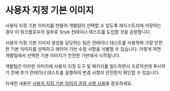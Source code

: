 # 사용자 지정 기본 이미지

사용자 지정 기본 이미지를 만들어 개발팀이 선택할 수 있도록 레지스트리에 저장하는 경우 이 워크플로우의 일부로 Snyk 컨테이너 테스트를 도입할 것을 권장합니다.

사용자 지정 기본 이미지 생성을 담당하는 팀은 컨테이너 테스트를 사용하여 가장 안전한 기본 이미지를 선택하고 레이어 기반 수정 사항을 식별할 수 있습니다. 이렇게 하면 개발팀에서 선택한 기본 이미지가 안전한 기반에서 시작됩니다.

개발팀은 이러한 이미지에 사용자 지정 도구 및 패키지를 빌드하면서 프로덕션에 푸시하기 전에 추가 컨테이너 테스트를 실행하여 변경 사항이 안전한지 확인할 수 있습니다.

자세한 내용은 [사용자 지정 기본 이미지 권장 사항 사용](../../../scan-with-snyk/snyk-container/use-snyk-container-from-the-web-ui/use-custom-base-image-recommendations/)을 참조하세요.
